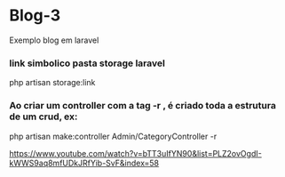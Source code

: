 # Blog-3
 Exemplo blog em laravel

### link simbolico pasta storage laravel
php artisan storage:link

### Ao criar um controller com a tag -r , é criado toda a estrutura de um crud, ex:
php artisan make:controller Admin/CategoryController -r

https://www.youtube.com/watch?v=bTT3uIfYN90&list=PLZ2ovOgdI-kWWS9aq8mfUDkJRfYib-SvF&index=58
